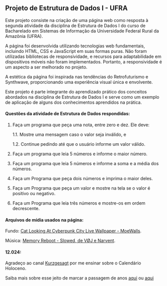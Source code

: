## Projeto de Estrutura de Dados I - UFRA

Este projeto consiste na criação de uma página web como resposta à segunda atividade da disciplina de Estrutura de Dados I do curso de Bacharelado em Sistemas de Informação da Universidade Federal Rural da Amazônia (UFRA).

A página foi desenvolvida utilizando tecnologias web fundamentais, incluindo HTML, CSS e JavaScript em suas formas puras. Não foram utilizadas bibliotecas de responsividade, e recursos para adaptabilidade em dispositivos móveis não foram implementados. Portanto, a responsividade é um aspecto a ser melhorado no projeto.

A estética da página foi inspirada nas tendências do Retrofuturismo e Synthwave, proporcionando uma experiência visual única e envolvente.

Este projeto é parte integrante do aprendizado prático dos conceitos abordados na disciplina de Estrutura de Dados I e serve como um exemplo de aplicação de alguns dos conhecimentos aprendidos na prática.

#### Questões da atividade de Estrutura de Dados respondidas:
1. Faça um programa que peça uma nota, entre zero e dez. Ele deve:
   
	1.1. Mostre uma mensagem caso o valor seja inválido, e
   
	1.2. Continue pedindo até que o usuário informe um valor válido. 
3. Faça um programa que leia 5 números e informe o maior número. 
4. Faça um programa que leia 5 números e informe a soma e a média dos números. 
5. Faça um Programa que peça dois números e imprima o maior deles. 
6. Faça um Programa que peça um valor e mostre na tela se o valor é positivo ou negativo. 
7. Faça um Programa que leia três números e mostre-os em ordem decrescente.

#### Arquivos de mídia usados na página:
Fundo: [Cat Looking At Cyberpunk City Live Wallpaper - MoeWalls](https://moewalls.com/sci-fi/cat-looking-at-cyberpunk-city-live-wallpaper/).

Música: [Memory Reboot - Slowed, de VØJ e Narvent](https://open.spotify.com/intl-pt/track/7Ev52ukrs7XGyY6q6U3JUJ?si=bb839ed3a4724924).

#### 12.024:
Agradeço ao canal [Kurzgesagt](https://www.youtube.com/user/Kurzgesagt) por me ensinar sobre o Calendário Holoceno.

Saiba mais sobre esse jeito de marcar a passagem de anos [aqui](https://www.youtube.com/watch?v=czgOWmtGVGs&t=13s) ou [aqui](https://pt.wikipedia.org/wiki/Calend%C3%A1rio_Holoceno)
